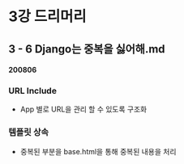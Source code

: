 # 3강 드리머리

## 3 - 6 Django는 중복을 싫어해.md

#### 200806

### URL Include
- App 별로 URL을 관리 할 수 있도록 구조화

### 템플릿 상속
- 중복된 부분을 base.html을 통해 중복된 내용을 처리
